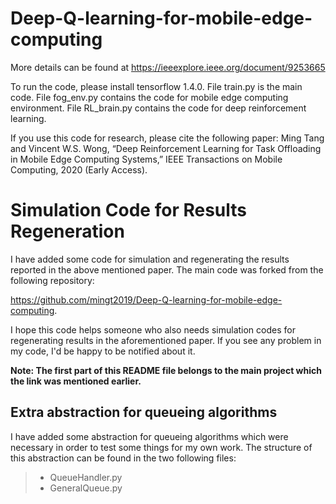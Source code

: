 # Deep-Q-learning-for-mobile-edge-computing

More details can be found at https://ieeexplore.ieee.org/document/9253665

To run the code, please install tensorflow 1.4.0. File train.py is the main code. File fog_env.py contains the code for mobile edge computing environment. File RL_brain.py contains the code for deep reinforcement learning.

If you use this code for research, please cite the following paper:
Ming Tang and Vincent W.S. Wong, “Deep Reinforcement Learning for Task Offloading in Mobile Edge Computing Systems,” IEEE Transactions on Mobile Computing, 2020 (Early Access).

# Simulation Code for Results Regeneration
I have added some code for simulation and regenerating the results reported in the above mentioned paper.
The main code was forked from the following repository:

https://github.com/mingt2019/Deep-Q-learning-for-mobile-edge-computing.

I hope this code helps someone who also needs simulation codes for regenerating results in the aforementioned paper.
If you see any problem in my code, I'd be happy to be notified about it.

**Note: The first part of this README file belongs to the main project which the link was mentioned earlier.**

## Extra abstraction for queueing algorithms
I have added some abstraction for queueing algorithms which were necessary in order to test some things for my own work.
The structure of this abstraction can be found in the two following files:
> - QueueHandler.py
> - GeneralQueue.py
